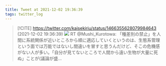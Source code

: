 ```yaml
---
title: Tweet at 2021-12-02 19:36:39
tags: twitter_log
---
```


> [!CITE] https://twitter.com/kaisekiriu/status/1466355628079984643 (2021-12-02 19:36:39)
> ![](https://twitter.com/kaisekiriu/status/1466355628079984643)
> RT @Mushi_Kurotowa: 「種差別の禁止」を人間に系統関係が近いところから順に適応していくというのは、生態系管理という面では万能ではないし間違いを冒すと思うんだけど、そこの危機感がない人が多い。「自分が見てないところで人間から遠い生物が大量に死ぬ」ことが(議論が盛…
